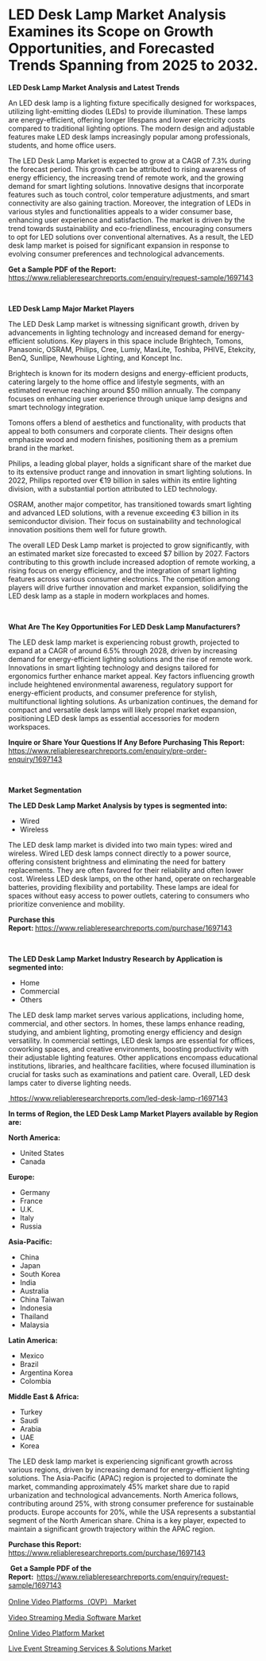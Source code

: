 <p><h1>LED Desk Lamp Market Analysis Examines its Scope on Growth Opportunities, and Forecasted Trends Spanning from 2025 to 2032.</h1></p><p><strong>LED Desk Lamp Market Analysis and Latest Trends</strong></p>
<p><p>An LED desk lamp is a lighting fixture specifically designed for workspaces, utilizing light-emitting diodes (LEDs) to provide illumination. These lamps are energy-efficient, offering longer lifespans and lower electricity costs compared to traditional lighting options. The modern design and adjustable features make LED desk lamps increasingly popular among professionals, students, and home office users.</p><p>The LED Desk Lamp Market is expected to grow at a CAGR of 7.3% during the forecast period. This growth can be attributed to rising awareness of energy efficiency, the increasing trend of remote work, and the growing demand for smart lighting solutions. Innovative designs that incorporate features such as touch control, color temperature adjustments, and smart connectivity are also gaining traction. Moreover, the integration of LEDs in various styles and functionalities appeals to a wider consumer base, enhancing user experience and satisfaction. The market is driven by the trend towards sustainability and eco-friendliness, encouraging consumers to opt for LED solutions over conventional alternatives. As a result, the LED desk lamp market is poised for significant expansion in response to evolving consumer preferences and technological advancements.</p></p>
<p><strong>Get a Sample PDF of the Report:&nbsp;</strong> <a href="https://www.reliableresearchreports.com/enquiry/request-sample/1697143?utm_campaign=120&utm_medium=2&utm_source=Github&utm_content=ia&utm_term=08012025&utm_id=led-desk-lamp">https://www.reliableresearchreports.com/enquiry/request-sample/1697143</a></p>
<p>&nbsp;</p>
<p><strong>LED Desk Lamp Major Market Players</strong></p>
<p><p>The LED Desk Lamp market is witnessing significant growth, driven by advancements in lighting technology and increased demand for energy-efficient solutions. Key players in this space include Brightech, Tomons, Panasonic, OSRAM, Philips, Cree, Lumiy, MaxLite, Toshiba, PHIVE, Etekcity, BenQ, Sunllipe, Newhouse Lighting, and Koncept Inc.</p><p>Brightech is known for its modern designs and energy-efficient products, catering largely to the home office and lifestyle segments, with an estimated revenue reaching around $50 million annually. The company focuses on enhancing user experience through unique lamp designs and smart technology integration.</p><p>Tomons offers a blend of aesthetics and functionality, with products that appeal to both consumers and corporate clients. Their designs often emphasize wood and modern finishes, positioning them as a premium brand in the market.</p><p>Philips, a leading global player, holds a significant share of the market due to its extensive product range and innovation in smart lighting solutions. In 2022, Philips reported over €19 billion in sales within its entire lighting division, with a substantial portion attributed to LED technology.</p><p>OSRAM, another major competitor, has transitioned towards smart lighting and advanced LED solutions, with a revenue exceeding €3 billion in its semiconductor division. Their focus on sustainability and technological innovation positions them well for future growth.</p><p>The overall LED Desk Lamp market is projected to grow significantly, with an estimated market size forecasted to exceed $7 billion by 2027. Factors contributing to this growth include increased adoption of remote working, a rising focus on energy efficiency, and the integration of smart lighting features across various consumer electronics. The competition among players will drive further innovation and market expansion, solidifying the LED desk lamp as a staple in modern workplaces and homes.</p></p>
<p>&nbsp;</p>
<p><strong>What Are The Key Opportunities For LED Desk Lamp Manufacturers?</strong></p>
<p><p>The LED desk lamp market is experiencing robust growth, projected to expand at a CAGR of around 6.5% through 2028, driven by increasing demand for energy-efficient lighting solutions and the rise of remote work. Innovations in smart lighting technology and designs tailored for ergonomics further enhance market appeal. Key factors influencing growth include heightened environmental awareness, regulatory support for energy-efficient products, and consumer preference for stylish, multifunctional lighting solutions. As urbanization continues, the demand for compact and versatile desk lamps will likely propel market expansion, positioning LED desk lamps as essential accessories for modern workspaces.</p></p>
<p><strong>Inquire or Share Your Questions If Any Before Purchasing This Report:</strong> <a href="https://www.reliableresearchreports.com/enquiry/pre-order-enquiry/1697143?utm_campaign=120&utm_medium=2&utm_source=Github&utm_content=ia&utm_term=08012025&utm_id=led-desk-lamp">https://www.reliableresearchreports.com/enquiry/pre-order-enquiry/1697143</a></p>
<p>&nbsp;</p>
<p><strong>Market Segmentation</strong></p>
<p><strong>The LED Desk Lamp Market Analysis by types is segmented into:</strong></p>
<p><ul><li>Wired</li><li>Wireless</li></ul></p>
<p><p>The LED desk lamp market is divided into two main types: wired and wireless. Wired LED desk lamps connect directly to a power source, offering consistent brightness and eliminating the need for battery replacements. They are often favored for their reliability and often lower cost. Wireless LED desk lamps, on the other hand, operate on rechargeable batteries, providing flexibility and portability. These lamps are ideal for spaces without easy access to power outlets, catering to consumers who prioritize convenience and mobility.</p></p>
<p><strong>Purchase this Report:&nbsp;</strong><a href="https://www.reliableresearchreports.com/purchase/1697143?utm_campaign=120&utm_medium=2&utm_source=Github&utm_content=ia&utm_term=08012025&utm_id=led-desk-lamp">https://www.reliableresearchreports.com/purchase/1697143</a></p>
<p>&nbsp;</p>
<p><strong>The LED Desk Lamp Market Industry Research by Application is segmented into:</strong></p>
<p><ul><li>Home</li><li>Commercial</li><li>Others</li></ul></p>
<p><p>The LED desk lamp market serves various applications, including home, commercial, and other sectors. In homes, these lamps enhance reading, studying, and ambient lighting, promoting energy efficiency and design versatility. In commercial settings, LED desk lamps are essential for offices, coworking spaces, and creative environments, boosting productivity with their adjustable lighting features. Other applications encompass educational institutions, libraries, and healthcare facilities, where focused illumination is crucial for tasks such as examinations and patient care. Overall, LED desk lamps cater to diverse lighting needs.</p></p>
<p><a href="https://www.reliableresearchreports.com/led-desk-lamp-r1697143?utm_campaign=120&utm_medium=2&utm_source=Github&utm_content=ia&utm_term=08012025&utm_id=led-desk-lamp">&nbsp;https://www.reliableresearchreports.com/led-desk-lamp-r1697143</a></p>
<p><strong>In terms of Region, the LED Desk Lamp Market Players available by Region are:</strong></p>
<p>
    <p> <strong> North America: </strong>
        <ul>
            <li>United States</li>
            <li>Canada</li>
        </ul>
        </p> 
    <p> <strong> Europe: </strong>
        <ul>
            <li>Germany</li>
            <li>France</li>
            <li>U.K.</li>
            <li>Italy</li>
            <li>Russia</li>
        </ul>
        </p> 
    <p> <strong> Asia-Pacific: </strong>
        <ul>
            <li>China</li>
            <li>Japan</li>
            <li>South Korea</li>
            <li>India</li>
            <li>Australia</li>
            <li>China Taiwan</li>
            <li>Indonesia</li>
            <li>Thailand</li>
            <li>Malaysia</li>
        </ul>
        </p> 
    <p> <strong> Latin America: </strong>
        <ul>
            <li>Mexico</li>
            <li>Brazil</li>
            <li>Argentina Korea</li>
            <li>Colombia</li>
        </ul>
        </p> 
    <p> <strong> Middle East & Africa: </strong>
        <ul>
            <li>Turkey</li>
            <li>Saudi</li>
            <li>Arabia</li>
            <li>UAE</li>
            <li>Korea</li>
        </ul>
    </p>
    </p>
<p><p>The LED desk lamp market is experiencing significant growth across various regions, driven by increasing demand for energy-efficient lighting solutions. The Asia-Pacific (APAC) region is projected to dominate the market, commanding approximately 45% market share due to rapid urbanization and technological advancements. North America follows, contributing around 25%, with strong consumer preference for sustainable products. Europe accounts for 20%, while the USA represents a substantial segment of the North American share. China is a key player, expected to maintain a significant growth trajectory within the APAC region.</p></p>
<p><strong>Purchase this Report: </strong><a href="https://www.reliableresearchreports.com/purchase/1697143?utm_campaign=120&utm_medium=2&utm_source=Github&utm_content=ia&utm_term=08012025&utm_id=led-desk-lamp">https://www.reliableresearchreports.com/purchase/1697143</a></p>
<p>&nbsp;<strong>Get a Sample PDF of the Report:&nbsp;&nbsp;</strong><a href="https://www.reliableresearchreports.com/enquiry/request-sample/1697143?utm_campaign=120&utm_medium=2&utm_source=Github&utm_content=ia&utm_term=08012025&utm_id=led-desk-lamp">https://www.reliableresearchreports.com/enquiry/request-sample/1697143</a></p>
<p><strong></strong></p>
<p><p><a href="https://github.com/sofayahoo2023/Market-Research-Report-List-6/blob/main/online-video-platformsovp-market.md?utm_campaign=120&utm_medium=2&utm_source=Github&utm_content=ia&utm_term=08012025&utm_id=led-desk-lamp">Online Video Platforms（OVP） Market</a></p><p><a href="https://github.com/maclarensidney/Market-Research-Report-List-1/blob/main/video-streaming-media-software-market.md?utm_campaign=120&utm_medium=2&utm_source=Github&utm_content=ia&utm_term=08012025&utm_id=led-desk-lamp">Video Streaming Media Software Market</a></p><p><a href="https://github.com/DianaWilson796/Market-Research-Report-List-1/blob/main/online-video-platform-market.md?utm_campaign=120&utm_medium=2&utm_source=Github&utm_content=ia&utm_term=08012025&utm_id=led-desk-lamp">Online Video Platform Market</a></p><p><a href="https://github.com/joannesouthgate/Market-Research-Report-List-5/blob/main/live-event-streaming-services-solutions-market.md?utm_campaign=120&utm_medium=2&utm_source=Github&utm_content=ia&utm_term=08012025&utm_id=led-desk-lamp">Live Event Streaming Services & Solutions Market</a></p></p>